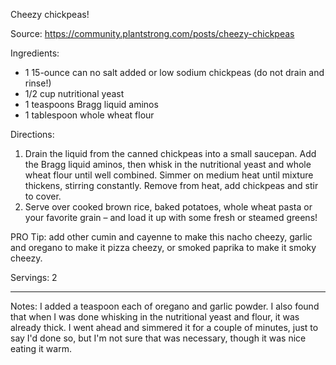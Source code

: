 Cheezy chickpeas!

Source: https://community.plantstrong.com/posts/cheezy-chickpeas

Ingredients:
- 1 15-ounce can no salt added or low sodium chickpeas (do not drain and rinse!)
- 1/2 cup nutritional yeast
- 1 teaspoons Bragg liquid aminos
- 1 tablespoon whole wheat flour

Directions:
1. Drain the liquid from the canned chickpeas into a small saucepan. Add the Bragg liquid aminos, then whisk in the nutritional yeast and whole wheat flour until well combined. Simmer on medium heat until mixture thickens, stirring constantly. Remove from heat, add chickpeas and stir to cover.
2. Serve over cooked brown rice, baked potatoes, whole wheat pasta or your favorite grain – and load it up with some fresh or steamed greens!

PRO Tip: add other cumin and cayenne to make this nacho cheezy, garlic and oregano to make it pizza cheezy, or smoked paprika to make it smoky cheezy.

Servings: 2

---

Notes: I added a teaspoon each of oregano and garlic powder. I also found that when I was done whisking in the nutritional yeast and flour, it was already thick. I went ahead and simmered it for a couple of minutes, just to say I'd done so, but I'm not sure that was necessary, though it was nice eating it warm.
